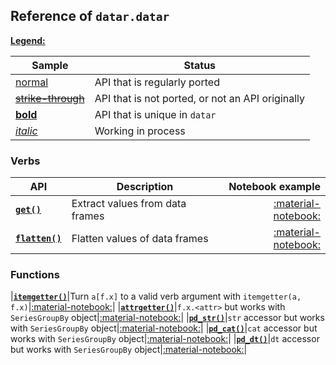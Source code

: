 <style>
.md-typeset__table {
   min-width: 100%;
}

.md-typeset table:not([class]) {
    display: table;
    max-width: 80%;
}
</style>

## Reference of `datar.datar`

<u>**Legend:**</u>

|Sample|Status|
|---|---|
|[normal]()|API that is regularly ported|
|<s>[strike-through]()</s>|API that is not ported, or not an API originally|
|[**bold**]()|API that is unique in `datar`|
|[_italic_]()|Working in process|

### Verbs

|API|Description|Notebook example|
|---|---|---:|
|[**`get()`**][2]|Extract values from data frames|[:material-notebook:][1]|
|[**`flatten()`**][2]|Flatten values of data frames|[:material-notebook:][1]|

### Functions

|[**`itemgetter()`**][3]|Turn `a[f.x]` to a valid verb argument with `itemgetter(a, f.x)`|[:material-notebook:][1]|
|[**`attrgetter()`**][4]|`f.x.<attr>` but works with `SeriesGroupBy` object|[:material-notebook:][1]|
|[**`pd_str()`**][4]|`str` accessor but works with `SeriesGroupBy` object|[:material-notebook:][1]|
|[**`pd_cat()`**][4]|`cat` accessor but works with `SeriesGroupBy` object|[:material-notebook:][1]|
|[**`pd_dt()`**][4]|`dt` accessor but works with `SeriesGroupBy` object|[:material-notebook:][1]|


[1]: ../../notebooks/datar
[2]: ../../api/datar.apis.datar/#datar.apis.datar.get
[3]: ../../api/datar.apis.datar/#datar.apis.datar.flatten
[4]: ../../api/datar.apis.datar/#datar.apis.datar.itemgetter
[5]: ../../api/datar.apis.datar/#datar.apis.datar.attrgetter
[6]: ../../api/datar.apis.datar/#datar.apis.datar.pd_str
[7]: ../../api/datar.apis.datar/#datar.apis.datar.pd_cat
[8]: ../../api/datar.apis.datar/#datar.apis.datar.pd_dt
